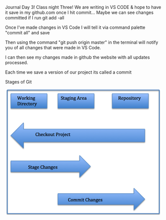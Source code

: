 Journal Day 3!
Class night Three!
We are writing in VS CODE & hope to have it save in my github.com once I hit commit...
Maybe we can see changes committed if I run git add -all

Once I've made changes in VS Code I will tell it via command palette "commit all" and save

Then using the command "git push origin master" in the terminal will notify you of all changes that were made in VS Code.

I can then see my changes made in github the website with all updates processed. 

Each time we save a version of our project its called a commit

Stages of Git

![Journal](J3.png)

